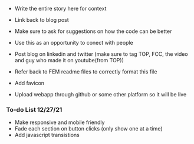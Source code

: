 - Write the entire story here for context
- Link back to blog post
- Make sure to ask for suggestions on how the code can be better
- Use this as an opportunity to conect with people
- Post blog on linkedin and twitter (make sure to tag TOP, FCC, the video and guy who made it on youtube(from TOP))
- Refer back to FEM readme files to correctly format this file


- Add favicon
- Upload webapp through github or some other platform so it will be live

### To-do List 12/27/21
- Make responsive and mobile friendly
- Fade each section on button clicks (only show one at a time)
- Add javascript transistions